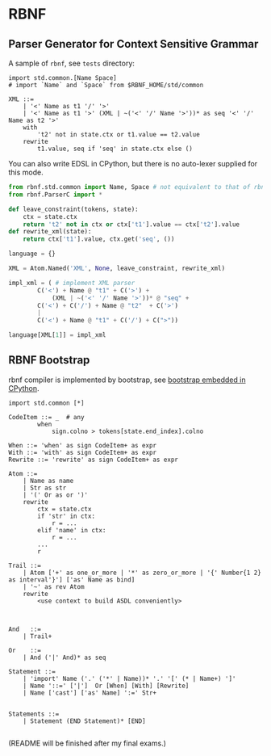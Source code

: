 # RBNF

Parser Generator for Context Sensitive Grammar
---------------------------------------------------

A sample of `rbnf`, see `tests` directory:
```
import std.common.[Name Space] 
# import `Name` and `Space` from $RBNF_HOME/std/common  

XML ::= 
    | '<' Name as t1 '/' '>'
    | '<' Name as t1 '>' (XML | ~('<' '/' Name '>'))* as seq '<' '/'  Name as t2 '>'
    with
        't2' not in state.ctx or t1.value == t2.value
    rewrite
        t1.value, seq if 'seq' in state.ctx else ()
```

You can also write EDSL in CPython, but there is no auto-lexer supplied for this mode.
```python
from rbnf.std.common import Name, Space # not equivalent to that of rbnf script
from rbnf.ParserC import *

def leave_constraint(tokens, state):
    ctx = state.ctx
    return 't2' not in ctx or ctx['t1'].value == ctx['t2'].value
def rewrite_xml(state):
    return ctx['t1'].value, ctx.get('seq', ())

language = {}

XML = Atom.Named('XML', None, leave_constraint, rewrite_xml)

impl_xml = ( # implement XML parser 
        C('<') + Name @ "t1" + C('>') + 
            (XML | ~('<' '/' Name '>'))* @ "seq" + 
        C('<') + C('/') + Name @ "t2"  + C('>') 
        |
        C('<') + Name @ "t1" + C('/') + C(">"))

language[XML[1]] = impl_xml

```



RBNF Bootstrap
----------------------------------------------

rbnf compiler is implemented by bootstrap, see [bootstrap embedded in CPython](https://github.com/thautwarm/Ruiko/blob/master/rbnf/std/rbnf_parser.py).


```
import std.common [*]

CodeItem ::= _  # any
        when
            sign.colno > tokens[state.end_index].colno

When ::= 'when' as sign CodeItem+ as expr
With ::= 'with' as sign CodeItem+ as expr
Rewrite ::= 'rewrite' as sign CodeItem+ as expr

Atom ::=
    | Name as name
    | Str as str
    | '(' Or as or ')'
    rewrite
        ctx = state.ctx
        if 'str' in ctx:
            r = ...
        elif 'name' in ctx:
            r = ...
        ...
        r

Trail ::=
    | Atom ['+' as one_or_more | '*' as zero_or_more | '{' Number{1 2} as interval'}'] ['as' Name as bind]
    | '~' as rev Atom
    rewrite
        <use context to build ASDL conveniently>
    


And   ::=
    | Trail+

Or    ::=
    | And ('|' And)* as seq

Statement ::=
    | 'import' Name ('.' ('*' | Name))* '.' '[' (* | Name+) ']'
    | Name '::=' ['|']  Or [When] [With] [Rewrite]
    | Name ['cast'] ['as' Name] ':=' Str+
    

Statements ::=
    | Statement (END Statement)* [END]
        
```

(README will be finished after my final exams.)